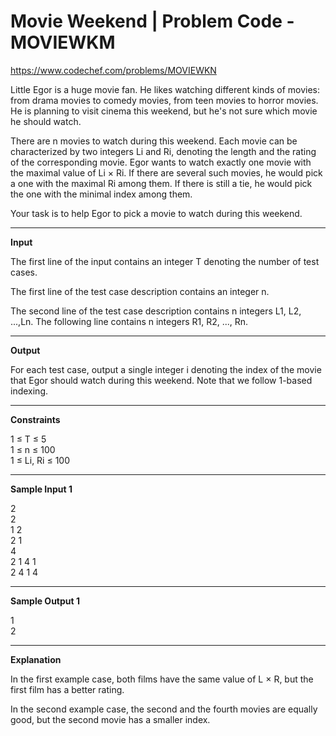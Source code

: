 # Movie Weekend | Problem Code - MOVIEWKM

https://www.codechef.com/problems/MOVIEWKN

Little Egor is a huge movie fan. He likes watching different kinds of movies: from drama movies to comedy movies, from teen movies to horror movies. He is planning to visit cinema this weekend, but he's not sure which movie he should watch.

There are n movies to watch during this weekend. Each movie can be characterized by two integers Li and Ri, denoting the length and the rating of the corresponding movie. Egor wants to watch exactly one movie with the maximal value of Li × Ri. If there are several such movies, he would pick a one with the maximal Ri among them. If there is still a tie, he would pick the one with the minimal index among them.

Your task is to help Egor to pick a movie to watch during this weekend.

***

**Input**

The first line of the input contains an integer T denoting the number of test cases.

The first line of the test case description contains an integer n.

The second line of the test case description contains n integers L1, L2, ...,Ln. The following line contains n integers R1, R2, ..., Rn.

***

**Output**

For each test case, output a single integer i denoting the index of the movie that Egor should watch during this weekend. Note that we follow 1-based indexing.

***

**Constraints**

1 ≤ T ≤ 5  
1 ≤ n ≤ 100  
1 ≤ Li, Ri ≤ 100  

***

**Sample Input 1**

2  
2  
1 2  
2 1  
4  
2 1 4 1  
2 4 1 4  

***

**Sample Output 1** 

1  
2  

***

**Explanation**

In the first example case, both films have the same value of L × R, but the first film has a better rating.

In the second example case, the second and the fourth movies are equally good, but the second movie has a smaller index.